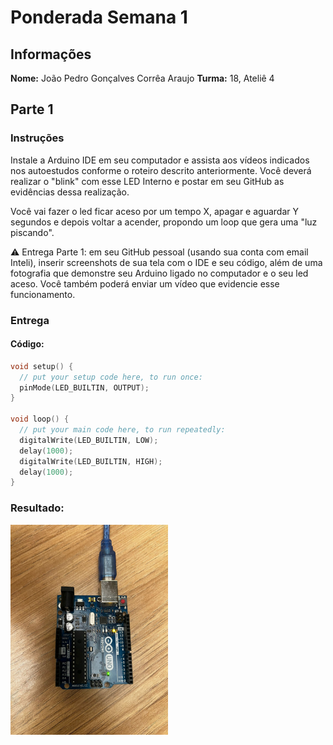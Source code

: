 # Ponderada Semana 1

## Informações 

**Nome:** João Pedro Gonçalves Corrêa Araujo
**Turma:** 18, Ateliê 4

## Parte 1

### Instruções

Instale a Arduino IDE em seu computador e assista aos vídeos indicados nos autoestudos conforme o roteiro descrito anteriormente. Você deverá realizar o "blink" com esse LED Interno e postar em seu GitHub as evidências dessa realização.

Você vai fazer o led ficar aceso por um tempo X, apagar e aguardar Y segundos e depois voltar a acender, propondo um loop que gera uma "luz piscando".

⚠️ Entrega Parte 1: em seu GitHub pessoal (usando sua conta com email Inteli), inserir screenshots de sua tela com o IDE e seu código, além de uma fotografia que demonstre seu Arduino ligado no computador e o seu led aceso. Você também poderá enviar um vídeo que evidencie esse funcionamento.

### Entrega

#### Código:

```cpp
void setup() {
  // put your setup code here, to run once:
  pinMode(LED_BUILTIN, OUTPUT);
}

void loop() {
  // put your main code here, to run repeatedly:
  digitalWrite(LED_BUILTIN, LOW);
  delay(1000);
  digitalWrite(LED_BUILTIN, HIGH);
  delay(1000);      
}
```

### Resultado:

<img src="image.jpg" width="50%"/>